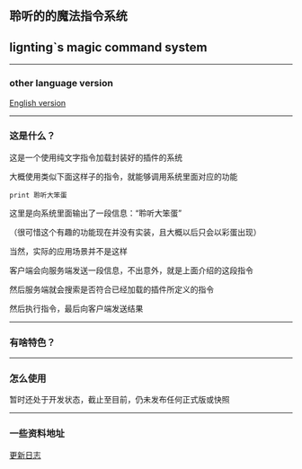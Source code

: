 ## 聆听的的魔法指令系统

## lignting`s magic command system

---

### other language version

[English version](profile/readmeOtherVersion/English.md)

---

### 这是什么？

这是一个使用纯文字指令加载封装好的插件的系统

大概使用类似下面这样子的指令，就能够调用系统里面对应的功能

```
print 聆听大笨蛋
```

这里是向系统里面输出了一段信息：“聆听大笨蛋”

（很可惜这个有趣的功能现在并没有实装，且大概以后只会以彩蛋出现）

当然，实际的应用场景并不是这样

客户端会向服务端发送一段信息，不出意外，就是上面介绍的这段指令

然后服务端就会搜索是否符合已经加载的插件所定义的指令

然后执行指令，最后向客户端发送结果

---

### 有啥特色？



---

### 怎么使用

暂时还处于开发状态，截止至目前，仍未发布任何正式版或快照

---

### 一些资料地址

[更新日志](profile/updateLog.md)

